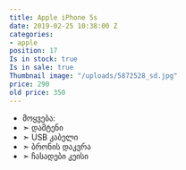 ```yaml
---
title: Apple iPhone 5s
date: 2019-02-25 10:38:00 Z
categories:
- apple
position: 17
Is in stock: true
Is in sale: true
Thumbnail image: "/uploads/5872528_sd.jpg"
price: 290
old price: 350
---
```


* მოყვება: 
* ➣ დამტენი
* ➣ USB კაბელი
* ➣ ბრონის დაკვრა
* ➣ ჩასადები კეისი
